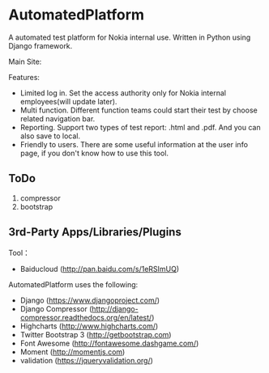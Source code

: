 AutomatedPlatform
==============
A automated test platform for Nokia internal use. Written in Python using Django framework.

Main Site:

Features:
* Limited log in. Set the access authority only for Nokia internal employees(will update later).
* Multi function. Different function teams could start their test by choose related navigation bar.
* Reporting. Support two types of test report: .html and .pdf. And you can also save to local.
* Friendly to users. There are some useful information at the user info page, if you don't know how to use this tool.

ToDo
----
1. compressor
2. bootstrap


3rd-Party Apps/Libraries/Plugins
--------------
Tool：
* Baiducloud (http://pan.baidu.com/s/1eRSImUQ)

AutomatedPlatform uses the following:
* Django (https://www.djangoproject.com/)
* Django Compressor (http://django-compressor.readthedocs.org/en/latest/)
* Highcharts (http://www.highcharts.com/)
* Twitter Bootstrap 3 (http://getbootstrap.com)
* Font Awesome (http://fontawesome.dashgame.com/)
* Moment (http://momentjs.com)
* validation (https://jqueryvalidation.org/)
